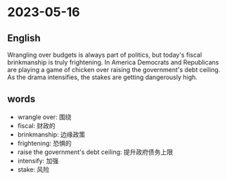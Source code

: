 # 2023-05-16

## English
Wrangling over budgets is always part of 
politics, but today's fiscal brinkmanship is 
truly frightening. In America Democrats
and Republicans are playing a game of
chicken over raising the government's debt
ceiling. As the drama intensifies, the stakes
are getting dangerously high.


## words
* wrangle over: 围绕
* fiscal: 财政的
* brinkmanship: 边缘政策
* frightening: 恐惧的
* raise the government's debt ceiling: 提升政府债务上限
* intensify: 加强
* stake: 风险
